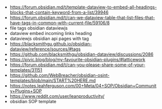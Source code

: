 - https://forum.obsidian.md/t/template-dataview-to-embed-all-headings-blocks-that-contain-keyword-from-a-list/39946
- https://forum.obsidian.md/t/can-we-dataview-table-that-list-files-that-have-tags-in-common-with-current-file/59106/8
- file tags obsidian dataviewjs
- dataview embed incoming links heading
- dataviewjs obsidian api pages with tag
- https://blacksmithgu.github.io/obsidian-dataview/reference/sources/#tags
- https://github.com/blacksmithgu/obsidian-dataview/discussions/2086
- https://pivic.blog/blog/my-favourite-obsidian-plugins/#latticework
- https://forum.obsidian.md/t/can-you-please-share-some-of-your-templates/31151
- https://github.com/WebBreacher/obsidian-osint-templates/blob/main/START%20HERE.md
- https://notes.leahferguson.com/00+Meta/04+SOP/Obsidian+Community+Plugins+SOP
- https://www.reddit.com/user/leanproductivity/
- obsidian SOP template
